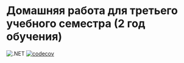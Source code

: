 # Домашняя работа для третьего учебного семестра (2 год обучения)

![.NET](https://github.com/VIGuryanov/dotnet-homeworks-2/actions/workflows/dotnet.yml/badge.svg)
[![codecov](https://codecov.io/gh/VIGuryanov/dotnet-homeworks-2/branch/master/graph/badge.svg?token=57b7dcf5-d81c-40e1-b4e5-4da4c7fee22a)](https://codecov.io/gh/VIGuryanov/dotnet-homeworks-2)